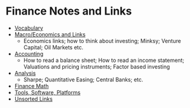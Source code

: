 # Finance Notes and Links

* [Vocabulary](VOCABULARY.md)
* [Macro/Economics and Links](MACRO.md)
    * Economics links; how to think about investing; Minksy; Venture Capital; Oil Markets etc.
* [Accounting](ACCOUNTING.md)
    * How to read a balance sheet; How to read an income statement; Valuations and pricing instruments; Factor based investing
* [Analysis](ANALYSIS.md)
    * Sharpe; Quantitative Easing; Central Banks; etc.
* [Finance Math](FINANCE_MATH.md])
* [Tools, Software, Platforms](TRADING_SYSTEMS.md)
* [Unsorted Links](UNSORTED.md)
